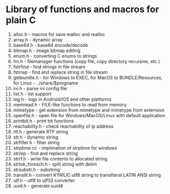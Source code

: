 # Library of functions and macros for plain C

1. alloc.h - macros for save malloc and realloc
1. array.h - dynamic array
1. base64.h - base64 encode/decode
1. bitmap.h - image bitmap editing
5. enum.h - converting C enums to strings
6. fm.h - filemanager functions (copy file, copy directory recursive, etc.)
1. fstrfind - find strings in file stream
1. fstrrep - find and replace string in file stream
8. getbundle.h - for Windows to EXEC, for MacOS to BUNDLE/Resources, for Linux - ../share/$progname
2. ini.h - parse ini config file
10. list.h - list support
11. log.h - logs in Android/iOS and other platforms
1. memread.h - FILE-like functions to read from memory
1. mimetype - get extension from mimetype and mimetype from extension
12. openfile.h - open file for Windows/MacOS/Linux with default application
13. printbit.h - print bit functions
14. reachability.h - check reachability of ip address
1. rtf.h - generate RTF string
1. str.h - dynamic string
1. strfilter.h - filter string
18. strptime.cc - implimation of strptime for windows
1. strrep - find and replace string
17. strrf.h - write file contents to allocated string
19. strtok_foreach.h - split string with delim
19. strsubstr.h - substring
20. translit.h - convert KYRILIC utf8 string to transliteral LATIN ANSI string
21. utf.h - utf8 to utf32 converter
22. uuid.h - generate uuid4
